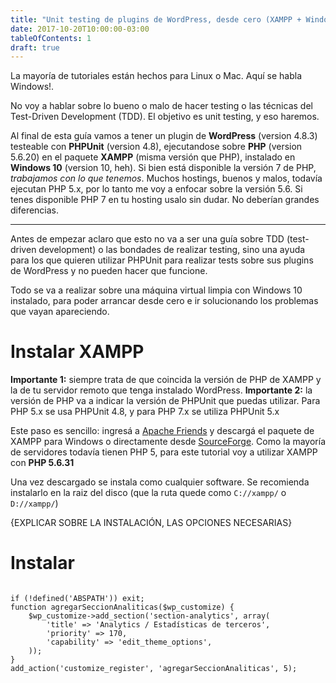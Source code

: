 ```yaml
---
title: "Unit testing de plugins de WordPress, desde cero (XAMPP + Windows 10)"
date: 2017-10-20T10:00:00-03:00
tableOfContents: 1
draft: true
---
```


La mayoría de tutoriales están hechos para Linux o Mac. Aquí se habla Windows!.

<!--more-->

No voy a hablar sobre lo bueno o malo de hacer testing o las técnicas del Test-Driven Development (TDD). El objetivo es unit testing, y eso haremos.

Al final de esta guía vamos a tener un plugin de **WordPress** (version 4.8.3) testeable con **PHPUnit** (version 4.8), ejecutandose sobre **PHP** (version 5.6.20) en el paquete **XAMPP** (misma versión que PHP), instalado en **Windows 10** (version 10, heh).
Si bien está disponible la versión 7 de PHP, *trabajamos con lo que tenemos*. Muchos hostings, buenos y malos, todavía ejecutan PHP 5.x, por lo tanto me voy a enfocar sobre la versión 5.6. Si tenes disponible PHP 7 en tu hosting usalo sin dudar. No deberían grandes diferencias.

---

Antes de empezar aclaro que esto no va a ser una guía sobre TDD (test-driven development) o las bondades de realizar testing, sino una ayuda para los que quieren utilizar PHPUnit para realizar tests sobre sus plugins de WordPress y no pueden hacer que funcione.

Todo se va a realizar sobre una máquina virtual limpia con Windows 10 instalado, para poder arrancar desde cero e ir solucionando los problemas que vayan apareciendo.

# Instalar XAMPP

**Importante 1:** siempre trata de que coincida la versión de PHP de XAMPP y la de tu servidor remoto que tenga instalado WordPress.
**Importante 2:** la versión de PHP va a indicar la versión de PHPUnit que puedas utilizar. Para PHP 5.x se usa PHPUnit 4.8, y para PHP 7.x se utiliza PHPUnit 5.x

Este paso es sencillo: ingresá a [Apache Friends](https://www.apachefriends.org/es/download.html) y descargá el paquete de XAMPP para Windows o directamente desde [SourceForge](https://sourceforge.net/projects/xampp/files/XAMPP%20Windows/). Como la mayoría de servidores todavía tienen PHP 5, para este tutorial voy a utilizar XAMPP con **PHP 5.6.31**

Una vez descargado se instala como cualquier software. Se recomienda instalarlo en la raiz del disco (que la ruta quede como `C://xampp/` o `D://xampp/`)


{EXPLICAR SOBRE LA INSTALACIÓN, LAS OPCIONES NECESARIAS}



# Instalar

<pre class="line-numbers"><code class="language-php">
if (!defined('ABSPATH')) exit;
function agregarSeccionAnaliticas($wp_customize) {
    $wp_customize->add_section('section-analytics', array(
        'title' => 'Analytics / Estadísticas de terceros',
        'priority' => 170,
        'capability' => 'edit_theme_options',
    ));
}
add_action('customize_register', 'agregarSeccionAnaliticas', 5);
</code></pre>


